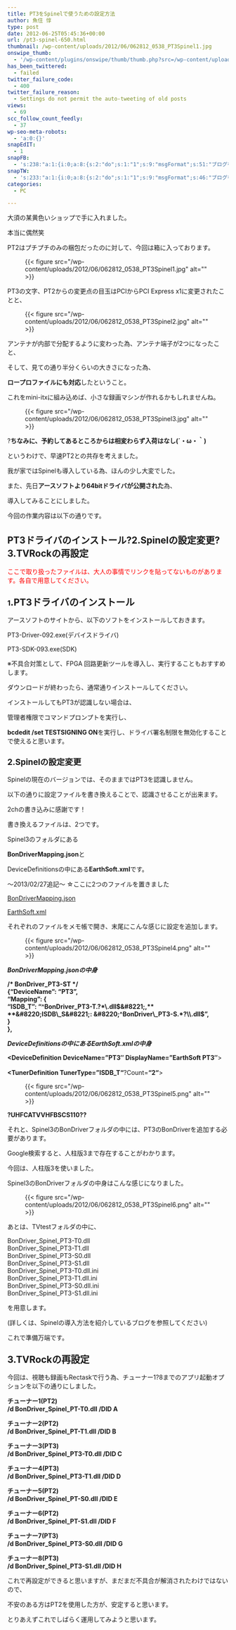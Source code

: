 ```yaml
---
title: PT3をSpinelで使うための設定方法
author: 魚住 惇
type: post
date: 2012-06-25T05:45:36+00:00
url: /pt3-spinel-650.html
thumbnail: /wp-content/uploads/2012/06/062812_0538_PT3Spinel1.jpg
onswipe_thumb:
  - '/wp-content/plugins/onswipe/thumb/thumb.php?src=/wp-content/uploads/2012/06/062812_0538_PT3Spinel5.png&amp;w=600&amp;h=800&amp;zc=1&amp;q=75&amp;f=0'
has_been_twittered:
  - failed
twitter_failure_code:
  - 400
twitter_failure_reason:
  - Settings do not permit the auto-tweeting of old posts
views:
  - 69
scc_follow_count_feedly:
  - 37
wp-seo-meta-robots:
  - 'a:0:{}'
snapEdIT:
  - 1
snapFB:
  - 's:238:"a:1:{i:0;a:8:{s:2:"do";s:1:"1";s:9:"msgFormat";s:51:"ブログを更新しました！%TITLE% %SITENAME%";s:8:"postType";s:1:"A";s:9:"isAutoImg";s:1:"A";s:8:"imgToUse";s:0:"";s:9:"isAutoURL";s:1:"A";s:8:"urlToUse";s:0:"";s:4:"doFB";i:0;}}";'
snapTW:
  - 's:233:"a:1:{i:0;a:8:{s:2:"do";s:1:"1";s:9:"msgFormat";s:46:"ブログを更新しました: %TITLE%  %URL%";s:8:"attchImg";s:1:"1";s:9:"isAutoImg";s:1:"A";s:8:"imgToUse";s:0:"";s:9:"isAutoURL";s:1:"A";s:8:"urlToUse";s:0:"";s:4:"doTW";i:0;}}";'
categories:
  - PC

---
```

大須の某黄色いショップで手に入れました。

本当に偶然笑

PT2はプチプチのみの梱包だったのに対して、今回は箱に入っております。


<figure class="wp-block-image">

{{< figure src="/wp-content/uploads/2012/06/062812_0538_PT3Spinel1.jpg" alt="" >}} </figure> <!--more-->

PT3の文字、PT2からの変更点の目玉はPCIからPCI Express x1に変更されたことと、
<figure class="wp-block-image">

{{< figure src="/wp-content/uploads/2012/06/062812_0538_PT3Spinel2.jpg" alt="" >}} </figure> 

アンテナが内部で分配するように変わった為、アンテナ端子が2つになったこと、

そして、見ての通り半分くらいの大きさになった為、

**ロープロファイルにも対応**したということ。

これをmini-itxに組み込めば、小さな録画マシンが作れるかもしれませんね。
<figure class="wp-block-image">

{{< figure src="/wp-content/uploads/2012/06/062812_0538_PT3Spinel3.jpg" alt="" >}} </figure> 

?**ちなみに、予約してあるところからは相変わらず入荷はなし(´・ω・｀)**

というわけで、早速PT2との共存を考えました。

我が家ではSpinelも導入している為、ほんの少し大変でした。

また、先日**アースソフトより64bitドライバが公開された**為、

導入してみることにしました。

今回の作業内容は以下の通りです。

## **PT3ドライバのインストール?2.Spinelの設定変更?3.TVRockの再設定**

<span style="color: red;">ここで取り扱ったファイルは、大人の事情でリンクを貼ってないものがあります。各自で用意してください。</span>

### <span style="color: red;"></span>1<span style="font-size: 16pt;"><b>.PT3ドライバのインストール</b></span>

アースソフトのサイトから、以下のソフトをインストールしておきます。

PT3-Driver-092.exe(デバイスドライバ)

PT3-SDK-093.exe(SDK)

※不具合対策として、FPGA 回路更新ツールを導入し、実行することもおすすめします。

ダウンロードが終わったら、通常通りインストールしてください。

インストールしてもPT3が認識しない場合は、

管理者権限でコマンドプロンプトを実行し、

**bcdedit /set TESTSIGNING ON**を実行し、ドライバ署名制限を無効化することで使えると思います。

### <span style="font-size: 14pt;"><b>2.Spinelの設定変更</b></span>

Spinelの現在のバージョンでは、そのままではPT3を認識しません。

以下の通りに設定ファイルを書き換えることで、認識させることが出来ます。

2chの書き込みに感謝です！

書き換えるファイルは、2つです。

Spinel3のフォルダにある

**BonDriverMapping.json**と

DeviceDefinitionsの中にある**EarthSoft.xml**です。

〜2013/02/27追記〜 ☆ここに2つのファイルを置きました

<a rel="nofollow noopener noreferrer" href="http://192.168.11.200:8000/files/pt3/BonDriverMapping.json" target="_blank">BonDriverMapping.json</a>

<a rel="nofollow noopener noreferrer" href="http://192.168.11.200:8000/files/pt3/EarthSoft.xml" target="_blank">EarthSoft.xml</a>

それぞれのファイルをメモ帳で開き、末尾にこんな感じに設定を追加します。
<figure class="wp-block-image">

{{< figure src="/wp-content/uploads/2012/06/062812_0538_PT3Spinel4.png" alt="" >}} </figure> 

**_BonDriverMapping.jsonの中身_**

**/\* BonDriver_PT3-ST \*/**  
**{&#8220;DeviceName&#8221;: &#8220;PT3&#8221;,**  
**&#8220;Mapping&#8221;: {**  
**&#8220;ISDB\_T&#8221;: &#8220;^BonDriver\_PT3-T.?*\\.dll$&#8221;,**  
**&#8220;ISDB\_S&#8221;: &#8220;^BonDriver\_PT3-S.*?\\.dll$&#8221;,**  
**}**  
**},**

**_DeviceDefinitionsの中にあるEarthSoft.xmlの中身_**

**<DeviceDefinition DeviceName=&#8221;PT3&#8243; DisplayName=&#8221;EarthSoft PT3&#8243;**>  
**<TunerDefinitions>**  
**<TunerDefinition TunerType=&#8221;**ISDB_T**&#8220;**?Count=**&#8220;**2**&#8220;**>
<figure class="wp-block-image">

{{< figure src="/wp-content/uploads/2012/06/062812_0538_PT3Spinel5.png" alt="" >}} </figure> 

**<ChannelCategories>?<ChannelCategory>UHF</ChannelCategory><ChannelCategory>CATV</ChannelCategory><ChannelCategory>VHF</ChannelCategory></ChannelCategories></TunerDefinition><TunerDefinition TunerType=&#8221;ISDB_S&#8221; Count=&#8221;2&#8243;><ChannelCategories><ChannelCategory>BS</ChannelCategory><ChannelCategory>CS110</ChannelCategory></ChannelCategories></TunerDefinition>?</TunerDefinitions>?</DeviceDefinition>**

それと、Spinel3のBonDriverフォルダの中には、PT3のBonDriverを追加する必要があります。

Google検索すると、人柱版3まで存在することがわかります。

今回は、人柱版3を使いました。

Spinel3のBonDriverフォルダの中身はこんな感じになりました。
<figure class="wp-block-image">

{{< figure src="/wp-content/uploads/2012/06/062812_0538_PT3Spinel6.png" alt="" >}} </figure> 

あとは、TVtestフォルダの中に、

BonDriver\_Spinel\_PT3-T0.dll  
BonDriver\_Spinel\_PT3-T1.dll  
BonDriver\_Spinel\_PT3-S0.dll  
BonDriver\_Spinel\_PT3-S1.dll  
BonDriver\_Spinel\_PT3-T0.dll.ini  
BonDriver\_Spinel\_PT3-T1.dll.ini  
BonDriver\_Spinel\_PT3-S0.dll.ini  
BonDriver\_Spinel\_PT3-S1.dll.ini

を用意します。

(詳しくは、Spinelの導入方法を紹介しているブログを参照してください)

これで準備万端です。

### <span style="font-size: 16pt;"><b>3.TVRockの再設定</b></span>

今回は、視聴も録画もRectaskで行う為、チューナー1?8までのアプリ起動オプションを以下の通りにしました。

**チューナー1(PT2)**  
**/d BonDriver\_Spinel\_PT-T0.dll /DID A**  
  
**チューナー2(PT2)**  
**/d BonDriver\_Spinel\_PT-T1.dll /DID B**  
  
**チューナー3(PT3)**  
**/d BonDriver\_Spinel\_PT3-T0.dll /DID C**  
  
**チューナー4(PT3)**  
**/d BonDriver\_Spinel\_PT3-T1.dll /DID D**  
  
**チューナー5(PT2)**  
**/d BonDriver\_Spinel\_PT-S0.dll /DID E**  
  
**チューナー6(PT2)**  
**/d BonDriver\_Spinel\_PT-S1.dll /DID F**  
  
**チューナー7(PT3)**  
**/d BonDriver\_Spinel\_PT3-S0.dll /DID G**  
  
**チューナー8(PT3)**  
**/d BonDriver\_Spinel\_PT3-S1.dll /DID H**

これで再設定ができると思いますが、まだまだ不具合が解消されたわけではないので、

不安のある方はPT2を使用した方が、安定すると思います。

とりあえずこれでしばらく運用してみようと思います。